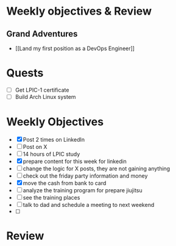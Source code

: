 # Weekly objectives & Review

## Grand Adventures

- [[Land my first position as a DevOps Engineer]]

# Quests

- [ ] Get LPIC-1 certificate
- [ ] Build Arch Linux system

# Weekly Objectives

- [x] Post 2 times on LinkedIn
- [ ] Post on X
- [ ] 14 hours of LPIC study
- [x] prepare content for this week for linkedin
- [ ] change the logic for X posts, they are not gaining anything
- [ ] check out the friday party information and money
- [x] move the cash from bank to card
- [ ] analyze the training program for prepare jiujitsu
- [ ] see the training places
- [ ] talk to dad and schedule a meeting to next weekend
- [ ] 
# Review



